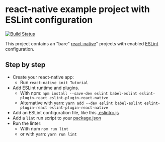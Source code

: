 # react-native example project with ESLint configuration

[![Build Status](https://travis-ci.org/jerolimov/react-native-with-eslint.svg?branch=master)](https://travis-ci.org/jerolimov/react-native-with-eslint)

This project contains an "bare" [react-native](http://facebook.github.io/react-native/)" projects
with enabled [ESLint](https://eslint.org/) configuration.

## Step by step

*   Create your react-native app:
    *   Run `react-native init Tutorial`
*   Add ESLint runtime and plugins.
    *   With npm: `npm install --save-dev eslint babel-eslint eslint-plugin-react eslint-plugin-react-native`
    *   Alternative with yarn: `yarn add --dev eslint babel-eslint eslint-plugin-react eslint-plugin-react-native`
*   Add an ESLint configuration file, like this [.eslintrc.js](./eslintrc.js)
*   Add a `lint` run script to your [package.json](package.json)
*   Run the linter:
    *   With npm `npm run lint`
    *   or with yarn: `yarn run lint`
